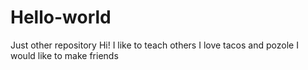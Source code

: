 # Hello-world
Just other repository
Hi! I like to teach others
I love tacos and pozole
I would like to make friends
